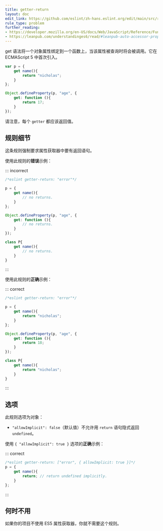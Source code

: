 ```yaml
---
title: getter-return
layout: doc
edit_link: https://github.com/eslint/zh-hans.eslint.org/edit/main/src/rules/getter-return.md
rule_type: problem
further_reading:
- https://developer.mozilla.org/en-US/docs/Web/JavaScript/Reference/Functions/get
- https://leanpub.com/understandinges6/read/#leanpub-auto-accessor-properties
---
```


get 语法将一个对象属性绑定到一个函数上，当该属性被查询时将会被调用。它在 ECMAScript 5 中首次引入。

```js
var p = {
    get name(){
        return "nicholas";
    }
};

Object.defineProperty(p, "age", {
    get: function (){
        return 17;
    }
});
```

请注意，每个 `getter` 都应该返回值。

## 规则细节

这条规则强制要求属性获取器中要有返回语句。

使用此规则的**错误**示例：

::: incorrect

```js
/*eslint getter-return: "error"*/

p = {
    get name(){
        // no returns.
    }
};

Object.defineProperty(p, "age", {
    get: function (){
        // no returns.
    }
});

class P{
    get name(){
        // no returns.
    }
}
```

:::

使用此规则的**正确**示例：

::: correct

```js
/*eslint getter-return: "error"*/

p = {
    get name(){
        return "nicholas";
    }
};

Object.defineProperty(p, "age", {
    get: function (){
        return 18;
    }
});

class P{
    get name(){
        return "nicholas";
    }
}
```

:::

## 选项

此规则选项为对象：

* `"allowImplicit": false`（默认值）不允许用 `return` 语句隐式返回 `undefined`。

使用 `{ "allowImplicit": true }` 选项的**正确**示例：

::: correct

```js
/*eslint getter-return: ["error", { allowImplicit: true }]*/
p = {
    get name(){
        return; // return undefined implicitly.
    }
};
```

:::

## 何时不用

如果你的项目不使用 ES5 属性获取器，你就不需要这个规则。
